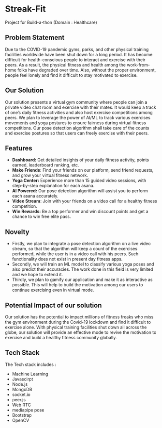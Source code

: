# Streak-Fit
Project for Build-a-thon (Domain : Healthcare)

## Problem Statement

Due to the COVID-19 pandemic gyms, parks, and other physical training facilities worldwide
have been shut down for a long period. It has become difficult for health-conscious people to
interact and exercise with their peers. As a result, the physical fitness and health among the
work-from-home folks have degraded over time. Also, without the proper environment, people
feel lonely and find it difficult to stay motivated to exercise. 

## Our Solution

Our solution presents a virtual gym community where people can join a private video chat room
and exercise with their mates. It would keep a track of one’s daily fitness activities and also host
exercise competitions among peers. We plan to leverage the power of AI/ML to track various
exercises movements and yoga postures to ensure fairness during virtual fitness competitions.
Our pose detection algorithm shall take care of the counts and exercise postures so that users
can freely exercise with their peers.


## Features

- **Dashboard:** Get detailed insights of your daily fitness activity, points earned, leaderboard ranking, etc. 
- **Make Friends:** Find your friends on our platform, send friend requests, and grow your virtual fitness network.
- **Yoga Center:** Experience more than 15 guided video sessions, with step-by-step explanation for each asana.
- **AI Powered:** Our pose detection algorithm will assist you to perform each asana accurately.
- **Video Stream:** Join with your friends on a video call for a healthy fitness competition.
- **Win Rewards:** Be a top performer and win discount points and get a chance to win free elite pass.

## Novelty

- Firstly, we plan to integrate a pose detection algorithm on a live video stream, so that the
algorithm will keep a count of the exercises performed, while the user is in a video call with his
peers. Such functionality does not exist in present day fitness apps. 
- Secondly, we will train an ML model to classify various yoga poses and also predict their
accuracies. The work done in this field is very limited and we hope to extend it.
- Thirdly, we plan to gamify our application and make it as interactive as possible. This will help
to build the motivation among our users to continue exercising even in virtual mode.

## Potential Impact of our solution

Our solution has the potential to impact millions of fitness freaks who miss the gym
environment during the Covid-19 lockdown and find it difficult to exercise alone. With physical
training facilities shut down all across the globe, our solution will provide an effective mode to
revive the motivation to exercise and build a healthy fitness community globally.


## Tech Stack

The Tech stack includes : 
- Machine Learning
- Javascirpt
- Node.js
- MongoDB
- socket.io
- peer.js
- Web RTC
- mediapipe pose
- Bootstrap
- OpenCV
